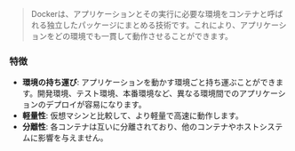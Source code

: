 >Dockerは、アプリケーションとその実行に必要な環境をコンテナと呼ばれる独立したパッケージにまとめる技術です。これにより、アプリケーションをどの環境でも一貫して動作させることができます。

### 特徴

-   **環境の持ち運び**: アプリケーションを動かす環境ごと持ち運ぶことができます。開発環境、テスト環境、本番環境など、異なる環境間でのアプリケーションのデプロイが容易になります。
-   **軽量性**: 仮想マシンと比較して、より軽量で高速に動作します。
-   **分離性**: 各コンテナは互いに分離されており、他のコンテナやホストシステムに影響を与えません。




